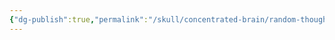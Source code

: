 ```yaml
---
{"dg-publish":true,"permalink":"/skull/concentrated-brain/random-thoughts/random-thoughts/","title":{"title":null},"dgShowLocalGraph":false,"noteIcon":""}
---
```

